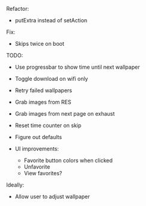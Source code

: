 Refactor:
- putExtra instead of setAction

Fix:
- Skips twice on boot

TODO:
- Use progressbar to show time until next wallpaper
- Toggle download on wifi only
- Retry failed wallpapers
- Grab images from RES
- Grab images from next page on exhaust
- Reset time counter on skip
- Figure out defaults

- UI improvements:
	- Favorite button colors when clicked
	- Unfavorite
	- View favorites?
	
Ideally:
- Allow user to adjust wallpaper
